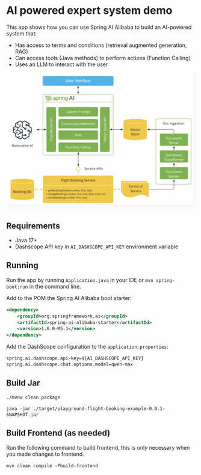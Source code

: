 # AI powered expert system demo

This app shows how you can use Spring AI Alibaba to build an AI-powered system that:

- Has access to terms and conditions (retrieval augmented generation, RAG)
- Can access tools (Java methods) to perform actions (Function Calling)
- Uses an LLM to interact with the user

![spring-ai-alibaba-flight-booking](diagram.png)

## Requirements

- Java 17+
- Dashscope API key in `AI_DASHSCOPE_API_KEY` environment variable

## Running

Run the app by running `Application.java` in your IDE or `mvn spring-boot:run` in the command line.


Add to the POM the Spring AI Alibaba boot starter:

```xml
<dependency>
    <groupId>org.springframework.ai</groupId>
    <artifactId>spring-ai-alibaba-starter</artifactId>
    <version>1.0.0-M5.1</version>
</dependency>
```

Add the DashScope configuration to the `application.properties`:

```
spring.ai.dashscope.api-key=${AI_DASHSCOPE_API_KEY}
spring.ai.dashscope.chat.options.model=qwen-max
```

## Build Jar

```shell
./mvnw clean package
```

```shell
java -jar ./target/playground-flight-booking-example-0.0.1-SNAPSHOT.jar
```


## Build Frontend (as needed)

Run the following command to build frontend, this is only necessary when you made changes to frontend.

```shell
mvn clean compile -Pbuild-frontend
```
